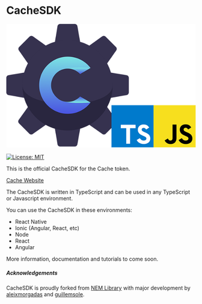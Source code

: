 # CacheSDK

![NEM Library Logo](CacheSDK-logo-ts-js.png)


[![License: MIT](https://img.shields.io/badge/License-MIT-yellow.svg)](https://opensource.org/licenses/MIT)

This is the official CacheSDK for the Cache token.

[Cache Website](https://getcache.io)

The CacheSDK is written in TypeScript and can be used in any TypeScript or Javascript environment. 

You can use the CacheSDK in these environments:

*  React Native
*  Ionic (Angular, React, etc)
*  Node 
*  React
*  Angular

More information, documentation and tutorials to come soon.

##### Acknowledgements

CacheSDK is proudly forked from [NEM Library](https://github.com/aleixmorgadas/nem-library-ts) with major development by [aleixmorgadas](https://github.com/aleixmorgadas) and [guillemsole](https://github.com/guillemsole).